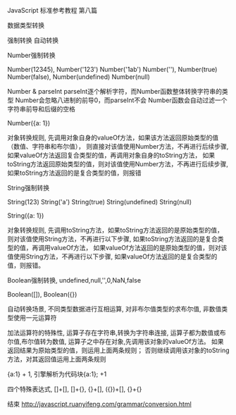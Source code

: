 JavaScript 
标准参考教程
第八篇

数据类型转换

强制转换
自动转换

Number强制转换

Number(12345),
Number('123')
Number('1ab')
Number(''),
Number(true)
Number(false),
Number(undefined)
Number(null)

Number & parseInt
parseInt逐个解析字符，而Number函数整体转换字符串的类型
Number会忽略八进制的前导0，而parseInt不会
Number函数会自动过滤一个字符串前导和后缀的空格

Number({a: 1})

对象转换规则,
先调用对象自身的valueOf方法，如果该方法返回原始类型的值（数值、字符串和布尔值），
则直接对该值使用Number方法，不再进行后续步骤,
如果valueOf方法返回复合类型的值，再调用对象自身的toString方法，
如果toString方法返回原始类型的值，则对该值使用Number方法，不再进行后续步骤,
如果toString方法返回的是复合类型的值，则报错

String强制转换

String(123)
String('a')
String(true)
String(undefined)
String(null)

String({a: 1})

对象转换规则,
先调用toString方法，如果toString方法返回的是原始类型的值，
则对该值使用String方法，不再进行以下步骤,
如果toString方法返回的是复合类型的值，再调用valueOf方法，
如果valueOf方法返回的是原始类型的值，则对该值使用String方法，不再进行以下步骤,
如果valueOf方法返回的是复合类型的值，则报错。

Boolean强制转换,
undefined,null,'',0,NaN,false

Boolean([]),
Boolean({})

自动转换场景,
不同类型数据进行互相运算,
对非布尔值类型的求布尔值,
非数值类型使用一元运算符

加法运算符的特殊性,
运算子存在字符串,转换为字符串连接,
运算子都为数值或布尔值,布尔值转为数值,
运算子之中存在对象,先调用该对象的valueOf方法。
如果返回结果为原始类型的值，则运用上面两条规则；
否则继续调用该对象的toString方法，对其返回值运用上面两条规则

{a:1} + 1,
引擎解析为代码块{a:1}; +1

四个特殊表达式,
[]+[],
[]+{},
{}+[],
({})+[],
{}+{}

结束
http://javascript.ruanyifeng.com/grammar/conversion.html